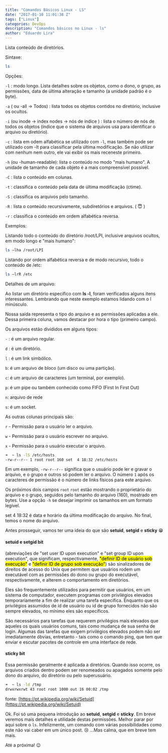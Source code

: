 ```yaml
---
title: "Comandos Básicos Linux - LS"
date: "2017-01-10 11:01:38 Z"
tags: ["Linux"]
categories: DevOps
description: "Comandos básicos no Linux - ls"
author: "Eduardo Lira"
---
```


Lista conteúdo de diretórios.

Sintaxe:

```bash
ls
```

Opções:

`-l` : modo longo. Lista detalhes sobre os objetos, como o dono, o grupo, as permissões, data de última alteração e tamanho (a unidade padrão é o byte).

`-a` ( ou -all -> Todos) : lista todos os objetos contidos no diretório, inclusive os ocultos.

`-i` (ou inode -> index nodes -> nós de índice ) : lista o número de nós de todos os objetos (índice que o sistema de arquivos usa para identificar o arquivo ou diretório).

`-c` : lista em odem alfabética se utilizado com `-l`, mas também pode ser utilizado com -lt para classificar pela última modificação. Se não utilizar com nenhum nem outro, ele vai exibir os mais receneste primeiro.

`-h` (ou -human-readable): lista o conteúdo no modo "mais humano". A unidade de tamanho de cada objeto é a mais compreensível possível.

`-C` : lista o conteúdo em colunas. 

`-t` : classifica o conteúdo pela data de última modificação (ctime).

`-S` : classifica os arquivos pelo tamanho.

`-R` : lista o conteúdo recursivamente, subdiretórios e arquivos. ( :innocent: )

`-r` : classifica o conteúdo em ordem alfabética reversa.

Exemplos: 

Listando todo o conteúdo do diretório /root/LPI, inclusive arquivos ocultos, em modo longo e "mais humano":

```bash
ls –lha /root/LPI
```

Listando por ordem alfabética reversa e de modo recursivo, todo o conteúdo de /etc:

```bash
ls –lrR /etc
```

Detalhes de um arquivo:

Ao listar um diretório específico com **ls -l**, foram verificados alguns itens interessantes. Lembrando que neste exemplo estamos lidando com o l minúsculo.

Nossa saída representa o tipo do arquivo e as permissões aplicadas a ele. Dessa primeira coluna, vamos destacar por hora o tipo (primeiro campo).

Os arquivos estão divididos em alguns tipos:

`-` : é um arquivo regular.

`d` : é um diretório.

`l` : é um link simbólico.

`b`: é um arquivo de bloco (um disco ou uma partição).

`c`: é um arquivo de caracteres (um terminal, por exemplo).

`p`: é um pipe ou também conhecido como FIFO (First In First Out)

`n`: arquivo de rede

`s`: é um socket.

As outras colunas principais são:

 
`r` - Permissão para o usuário ler o arquivo.

`w` - Permissão para o usuário escrever no arquivo.

`x` - Permissão para o usuário executar o arquivo.

```bash
➜  ~ ls -lS /etc/hosts
-rw-r--r-- 1 root root 160 set  4 18:32 /etc/hosts
```

Em um exemplo, `-rw-r--r--`  significa que o usuário pode ler e gravar o arquivo, e o grupo e outros só podem ler o arquivo. O número `1` após os caracteres de permissão é o número de links físicos para este arquivo.

Os próximos dois campos `root` `root` estão mostrando o proprietário do arquivo e o grupo, seguidos pelo tamanho do arquivo (160), mostrado em bytes. Use a opção `-h` se desejar imprimir os tamanhos em um formato legível. 
 
set  4 18:32 é data e horário da última modificação do arquivo. No final, temos o nome do arquivo.

Antes prosseguir, vamos ter uma ideia do que são **setuid**, **setgid** e **sticky** :grin:

####  setuid e setgid bit

(abreviações de "set user ID upon execution" e "set group ID upon execution", que significam, respectivamente, <mark>"definir ID de usuário sob execução"</mark> e <mark>"definir ID de grupo sob execução"</mark>) são sinalizadores de direitos de acesso do Unix que permitem que usuários rodem um executável com as permissões do dono ou grupo do executável, respectivamente, e alterem o comportamento em diretórios.

Eles são frequentemente utilizados para permitir que usuários, em um sistema de computador, executem programas com privilégios elevados temporariamente a fim de realizar uma tarefa específica. Enquanto que os privilégios assumidos de id de usuário ou id de grupo fornecidos não são sempre elevados, no mínimo eles são específicos.

São necessários para tarefas que requerem privilégios mais elevados que aqueles os quais usuários comuns, tais como mudança de sua senha de login. Algumas das tarefas que exigem privilégios elevados podem não ser imediatamente óbvias, entretanto - tais como o comando ping, que tem que enviar e escutar pacotes de controle em uma interface de rede. 

#### sticky bit 
Essa permissão geralmente é aplicada a diretórios. Quando isso ocorre, os arquivos criados dentro  podem ser renomeados ou apagados somente pelo dono do arquivo, do diretório ou pelo superusuário. 

```bash
➜  ~ ls -ld /tmp
drwxrwxrwt 43 root root 1000 out 16 00:02 /tmp
```

fonte: [https://pt.wikipedia.org/wiki/Setuid](https://pt.wikipedia.org/wiki/Setuid)

Ok. Foi só uma pequena introdução ao **setuid**, **setgid** e **sticky**. Em breve veremos mais detalhes e utilidade destas permissões. Melhor parar por aqui sobre o `ls`. Infelizmente, um comando com várias possibilidades como este não vai caber em um único post. :cry: ...Mas calma, que em breve tem mais.

Até a próxima! :wink:
